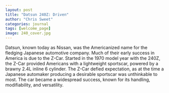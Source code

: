 ```yaml
---
layout: post
title: "Datsun 240Z: Driven"
author: "Chris Sweet"
categories: journal
tags: [welcome_page]
image: 240_cover.jpg
---
```


Datsun, known today as Nissan, was the Americanized name for the fledging Japanese automotive company. Much of their early success in America is due to the Z-Car. Started in the 1970 model year with the 240Z, the Z-Car provided Americans with a lightweight sportscar, powered by a brawny 2.4L inline 6 cylinder. The Z-Car defied expectation, as at the time a Japanese automaker producing a desirable sportscar was unthinkable to most. The car became a widespread success, known for its handling, modifiability, and versatility. 
